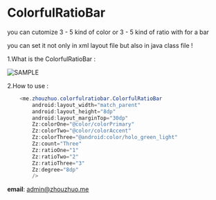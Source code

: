 # ColorfulRatioBar
you can cutomize 3 - 5 kind of color or 3 - 5 kind of ratio with for a bar

you can set it not only in xml layout file but also in java class file !

1.What is the ColorfulRatioBar :

![SAMPLE](http://img.blog.csdn.net/20151111205058883)

2.How to use :
```java
    <me.zhouzhuo.colorfulratiobar.ColorfulRatioBar
        android:layout_width="match_parent"
        android:layout_height="8dp"
        android:layout_marginTop="30dp"
        Zz:colorOne="@color/colorPrimary"
        Zz:colorTwo="@color/colorAccent"
        Zz:colorThree="@android:color/holo_green_light"
        Zz:count="Three"
        Zz:ratioOne="1"
        Zz:ratioTwo="2"
        Zz:ratioThree="3"
        Zz:degree="8dp"
        />
```

**email**: admin@zhouzhuo.me



